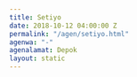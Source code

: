 ```yaml
---
title: Setiyo
date: 2018-10-12 04:00:00 Z
permalink: "/agen/setiyo.html"
agenwa: "-"
agenalamat: Depok
layout: static
---
```


